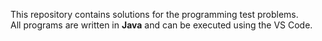 

This repository contains solutions for the programming test problems.  
All programs are written in **Java** and can be executed using the VS Code.




